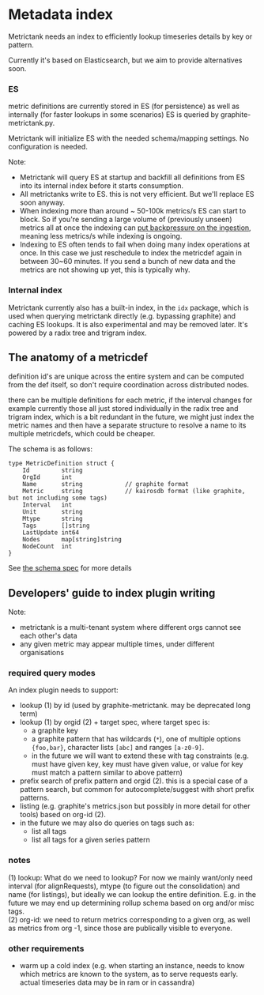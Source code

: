 # Metadata index

Metrictank needs an index to efficiently lookup timeseries details by key or pattern.

Currently it's based on Elasticsearch, but we aim to provide alternatives soon.

### ES

metric definitions are currently stored in ES (for persistence) as well as internally (for faster lookups in some scenarios)
ES is queried by graphite-metrictank.py.

Metrictank will initialize ES with the needed schema/mapping settings. No configuration is needed.

Note:
* Metrictank will query ES at startup and backfill all definitions from ES into its internal index before it starts consumption.
* All metrictanks write to ES.  this is not very efficient.  But we'll replace ES soon anyway.
* When indexing more than around ~ 50-100k metrics/s ES can start to block.  So if you're sending a large volume of (previously unseen)
  metrics all at once the indexing can [put backpressure on the ingestion](https://github.com/raintank/metrictank/blob/master/docs/operations.md#ingestion-stalls--backpressure), meaning
  less metrics/s while indexing is ongoing.
* Indexing to ES often tends to fail when doing many index operations at once.
  In this case we just reschedule to index the metricdef again in between 30~60 minutes.
  If you send a bunch of new data and the metrics are not showing up yet, this is typically why.


### Internal index

Metrictank currently also has a built-in index, in the `idx` package,
which is used when querying metrictank directly (e.g. bypassing graphite)
and caching ES lookups.
It is also experimental and may be removed later.
It's powered by a radix tree and trigram index.

## The anatomy of a metricdef


definition id's are unique across the entire system and can be computed from the def itself, so don't require coordination across distributed nodes.

there can be multiple definitions for each metric, if the interval changes for example
currently those all just stored individually in the radix tree and trigram index, which is a bit redundant
in the future, we might just index the metric names and then have a separate structure to resolve a name to its multiple metricdefs, which could be cheaper.

The schema is as follows:

```
type MetricDefinition struct {
	Id         string            
	OrgId      int               
	Name       string            // graphite format
	Metric     string            // kairosdb format (like graphite, but not including some tags)
	Interval   int               
	Unit       string            
	Mtype      string            
	Tags       []string          
	LastUpdate int64             
	Nodes      map[string]string 
	NodeCount  int               
}
```

See [the schema spec](https://github.com/raintank/schema/blob/master/metric.go#L78) for more details




## Developers' guide to index plugin writing

Note:

* metrictank is a multi-tenant system where different orgs cannot see each other's data
* any given metric may appear multiple times, under different organisations

### required query modes
An index plugin needs to support:

* lookup (1) by id (used by graphite-metrictank. may be deprecated long term)
* lookup (1) by orgid (2) + target spec, where target spec is:
  - a graphite key
  - a graphite pattern that has wildcards (`*`), one of multiple options `{foo,bar}`, character lists `[abc]` and ranges `[a-z0-9]`.
  - in the future we will want to extend these with tag constraints (e.g. must have given key, key must have given value, or value for key must match a pattern similar to above pattern)
* prefix search of prefix pattern and orgid (2). this is a special case of a pattern search, but common for autocomplete/suggest with short prefix patterns.
* listing (e.g. graphite's metrics.json but possibly in more detail for other tools) based on org-id (2).
* in the future we may also do queries on tags such as:
  - list all tags
  - list all tags for a given series pattern


### notes

(1) lookup: What do we need to lookup? For now we mainly want/only need interval (for alignRequests), mtype (to figure out the consolidation) and name (for listings),
but ideally we can lookup the entire definition.  E.g. in the future we may end up determining rollup schema based on org and/or misc tags.  
(2) org-id: we need to return metrics corresponding to a given org, as well as metrics from org -1, since those are publically visible to everyone.

### other requirements

* warm up a cold index (e.g. when starting an instance, needs to know which metrics are known to the system, as to serve requests early. actual timeseries data may be in ram or in cassandra)
